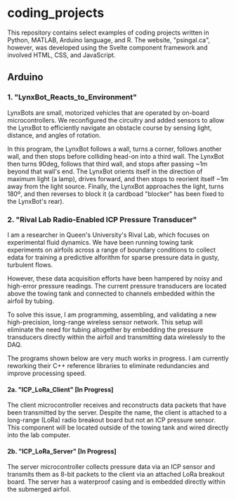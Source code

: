 # coding_projects
This repository contains select examples of coding projects written in Python, MATLAB, Arduino language, and R. The website, "psingal.ca", however, was developed using the Svelte component framework and involved HTML, CSS, and JavaScript. 

## Arduino
### 1. "LynxBot_Reacts_to_Environment"
LynxBots are small, motorized vehicles that are operated by on-board microcontrollers. We reconfigured the circuitry and added sensors to allow the LynxBot to efficiently navigate an obstacle course by sensing light, distance, and angles of rotation.

In this program, the LynxBot follows a wall, turns a corner, follows another wall, and then stops before colliding head-on into a third wall. The LynxBot then turns 90deg, follows that third wall, and stops after passing ~1m beyond that wall's end. The LynxBot orients itself in the direction 
of maximum light (a lamp), drives forward, and then stops to reorient itself ~1m away from the light source. Finally, the LynxBot approaches the 
light, turns 180º, and then reverses to block it (a cardboad "blocker" has been fixed to the LynxBot's rear).

### 2. "Rival Lab Radio-Enabled ICP Pressure Transducer"
I am a researcher in Queen's University's Rival Lab, which focuses on experimental fluid dynamics. We have been running towing tank experiments on airfoils across a range of boundary conditions to collect edata for training a predictive alforithm for sparse pressure data in gusty, turbulent flows.  

However, these data acquisition efforts have been hampered by noisy and high-error pressure readings. The current pressure transducers are located above the towing tank and connected to channels embedded within the airfoil by tubing. 

To solve this issue, I am programming, assembling, and validating a new high-precision, long-range wireless sensor network. This setup will eliminate the need for tubing altogether by embedding the pressure transducers directly within the airfoil and transmitting data wirelessly to the DAQ.

The programs shown below are very much works in progress. I am currently reworking their C++ reference libraries to eliminate redundancies and improve processing speed.

#### 2a. "ICP_LoRa_Client" [In Progress]
The client microcontroller receives and reconstructs data packets that have been transmitted by the server. Despite the name, the client is attached to a long-range (LoRa) radio breakout board but not an ICP pressure sensor. This component will be located outside of the towing tank and wired directly into the lab computer. 

#### 2b. "ICP_LoRa_Server" [In Progress]
The server microcontroller collects pressure data via an ICP sensor and transmits them as 8-bit packets to the client via an attached LoRa breakout board. The server has a waterproof casing and is embedded directly within the submerged airfoil.